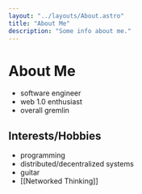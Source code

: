 ```yaml
---
layout: "../layouts/About.astro"
title: "About Me"
description: "Some info about me."
---
```


# About Me

- software engineer
- web 1.0 enthusiast
- overall gremlin

## Interests/Hobbies

- programming
- distributed/decentralized systems
- guitar
- [[Networked Thinking]]

